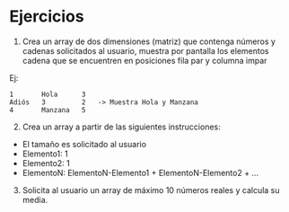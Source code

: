 # Ejercicios

1. Crea un array de dos dimensiones (matriz) que contenga números y cadenas solicitados al usuario, muestra por pantalla los elementos cadena que se encuentren en posiciones fila par y columna impar

Ej: 
```
1       Hola      3
Adiós   3         2   -> Muestra Hola y Manzana
4       Manzana   5

```

2. Crea un array a partir de las siguientes instrucciones: 
- El tamaño es solicitado al usuario
- Elemento1: 1
- Elemento2: 1
- ElementoN: ElementoN-Elemento1 + ElementoN-Elemento2 + ...

3. Solicita al usuario un array de máximo 10 números reales y calcula su media.
